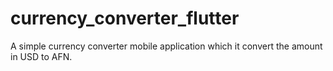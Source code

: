 # currency_converter_flutter

A simple currency converter mobile application which it convert the amount in USD to AFN.

